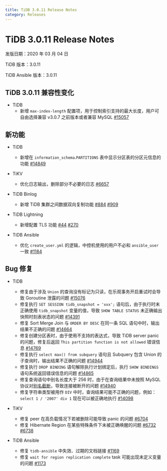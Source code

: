 ```yaml
---
title: TiDB 3.0.11 Release Notes
category: Releases
---
```


# TiDB 3.0.11 Release Notes

发版日期：2020 年 03 月 04 日

TiDB 版本：3.0.11

TiDB Ansible 版本：3.0.11

## TiDB 3.0.11 兼容性变化

* TiDB
    + 新增 `max-index-length` 配置项，用于控制索引支持的最大长度，用户可自由选择兼容 v3.0.7 之前版本或者兼容 MySQL [#15057](https://github.com/pingcap/tidb/pull/15057)

## 新功能

* TiDB
    + 新增在 `information_schema`.`PARTITIONS` 表中显示分区表的分区元信息的功能 [#14849](https://github.com/pingcap/tidb/pull/14849)

* TiKV
    + 优化日志输出，删除部分不必要的日志 [#6657](https://github.com/tikv/tikv/pull/6657)

* TiDB Binlog
    + 新增 TiDB 集群之间数据双向复制功能 [#884](https://github.com/pingcap/tidb-binlog/pull/884) [#909](https://github.com/pingcap/tidb-binlog/pull/909)

* TiDB Lightning
    + 新增配置 TLS 功能 [#44](https://github.com/tikv/importer/pull/44) [#270](https://github.com/pingcap/tidb-lightning/pull/270)

* TiDB Ansible
    + 优化 `create_user.yml` 的逻辑，中控机使用的用户不必和 `ansible_user` 一致 [#1184](https://github.com/pingcap/tidb-ansible/pull/1184)

## Bug 修复

* TiDB
    + 修复由于涉及 `Union` 的查询没有标记为只读，在乐观事务开启重试时会导致 Goroutine 泄露的问题 [#15076](https://github.com/pingcap/tidb/pull/15076)
    + 修复执行 `SET SESSION tidb_snapshot = 'xxx';` 语句后，由于执行时未正确使用 `tidb_snapshot` 变量的值，导致 `SHOW TABLE STATUS` 未正确输出快照时刻表状态的问题 [#14391](https://github.com/pingcap/tidb/pull/14391)
    + 修复 Sort Merge Join 与 `ORDER BY DESC` 在同一条 SQL 语句中时，输出结果不正确的问题 [#14664](https://github.com/pingcap/tidb/pull/14664)
    + 修复创建分区表时，由于使用不支持的表达式，导致 TiDB server panic 的问题，修复后返回 `This partition function is not allowed` 错误信息 [#14769](https://github.com/pingcap/tidb/pull/14769)
    + 修复执行 `select max() from subquery` 语句且 Subquery 包含 Union 的子查询时，输出结果不正确的问题 [#14944](https://github.com/pingcap/tidb/pull/14944)
    + 修复执行 `DROP BINDING` 语句解除执行计划绑定后，执行 `SHOW BINDINGS` 语句系统返回错误信息的问题 [#14865](https://github.com/pingcap/tidb/pull/14865)
    + 修复查询语句中别名长度大于 256 时，由于在查询结果中未按照 MySQL 协议对[别名截断](https://dev.mysql.com/doc/refman/8.0/en/identifier-length.html)，导致连接被断开的问题 [#14940](https://github.com/pingcap/tidb/pull/14940)
    + 修复字符串类型被用作 `DIV` 中时，查询结果可能不正确的问题，例如：`select 1 / '2007' div 1` 现在可以被正确地执行 [#14098](https://github.com/pingcap/tidb/pull/14098)

* TiKV
    + 修复 peer 在高负载情况下若被删除可能导致 panic 的问题 [#6704](https://github.com/tikv/tikv/pull/6704)
    + 修复 Hibernate Region 在某些特殊条件下未被正确唤醒的问题 [#6732](https://github.com/tikv/tikv/pull/6732) [#6738](https://github.com/tikv/tikv/pull/6738)

* TiDB Ansible
    + 修复 `tidb-ansible` 中失效、过期的文档链接 [#1169](https://github.com/pingcap/tidb-ansible/pull/1169)
    + 修复 `wait for region replication complete` task 可能出现未定义变量的问题 [#1173](https://github.com/pingcap/tidb-ansible/pull/1173)
